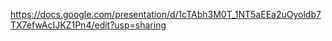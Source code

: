 https://docs.google.com/presentation/d/1cTAbh3M0T_1NT5aEEa2uOyoldb7TX7efwAcIJKZ1Pn4/edit?usp=sharing